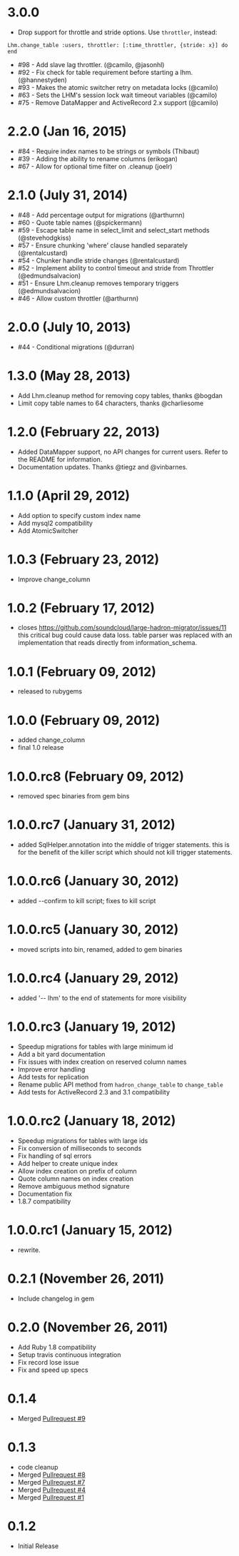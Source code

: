 # 3.0.0

* Drop support for throttle and stride options. Use `throttler`, instead:
```
Lhm.change_table :users, throttler: [:time_throttler, {stride: x}] do
end
```
* #98 - Add slave lag throttler. (@camilo, @jasonhl)
* #92 - Fix check for table requirement before starting a lhm.(@hannestyden)
* #93 - Makes the atomic switcher retry on metadata locks (@camilo)
* #63 - Sets the LHM's session lock wait timeout variables (@camilo)
* #75 - Remove DataMapper and ActiveRecord 2.x support (@camilo)

# 2.2.0 (Jan 16, 2015)

* #84 - Require index names to be strings or symbols (Thibaut)
* #39 - Adding the ability to rename columns (erikogan)
* #67 - Allow for optional time filter on .cleanup (joelr)

# 2.1.0 (July 31, 2014)

* #48 - Add percentage output for migrations (@arthurnn)
* #60 - Quote table names (@spickermann)
* #59 - Escape table name in select_limit and select_start methods (@stevehodgkiss)
* #57 - Ensure chunking 'where' clause handled separately (@rentalcustard)
* #54 - Chunker handle stride changes (@rentalcustard)
* #52 - Implement ability to control timeout and stride from Throttler (@edmundsalvacion)
* #51 - Ensure Lhm.cleanup removes temporary triggers (@edmundsalvacion)
* #46 - Allow custom throttler (@arthurnn)

# 2.0.0 (July 10, 2013)

* #44 - Conditional migrations (@durran)

# 1.3.0 (May 28, 2013)

* Add Lhm.cleanup method for removing copy tables, thanks @bogdan
* Limit copy table names to 64 characters, thanks @charliesome

# 1.2.0 (February 22, 2013)

* Added DataMapper support, no API changes for current users. Refer to the
  README for information.
* Documentation updates. Thanks @tiegz and @vinbarnes.

# 1.1.0 (April 29, 2012)

* Add option to specify custom index name
* Add mysql2 compatibility
* Add AtomicSwitcher

# 1.0.3 (February 23, 2012)

* Improve change_column

# 1.0.2 (February 17, 2012)

* closes https://github.com/soundcloud/large-hadron-migrator/issues/11
  this critical bug could cause data loss. table parser was replaced with
  an implementation that reads directly from information_schema.

# 1.0.1 (February 09, 2012)

* released to rubygems

# 1.0.0 (February 09, 2012)

* added change_column
* final 1.0 release

# 1.0.0.rc8 (February 09, 2012)

* removed spec binaries from gem bins

# 1.0.0.rc7 (January 31, 2012)

* added SqlHelper.annotation into the middle of trigger statements. this
  is for the benefit of the killer script which should not kill trigger
  statements.

# 1.0.0.rc6 (January 30, 2012)

* added --confirm to kill script; fixes to kill script

# 1.0.0.rc5 (January 30, 2012)

* moved scripts into bin, renamed, added to gem binaries

# 1.0.0.rc4 (January 29, 2012)

* added '-- lhm' to the end of statements for more visibility

# 1.0.0.rc3 (January 19, 2012)

* Speedup migrations for tables with large minimum id
* Add a bit yard documentation
* Fix issues with index creation on reserved column names
* Improve error handling
* Add tests for replication
* Rename public API method from `hadron_change_table` to `change_table`
* Add tests for ActiveRecord 2.3 and 3.1 compatibility

# 1.0.0.rc2 (January 18, 2012)

* Speedup migrations for tables with large ids
* Fix conversion of milliseconds to seconds
* Fix handling of sql errors
* Add helper to create unique index
* Allow index creation on prefix of column
* Quote column names on index creation
* Remove ambiguous method signature
* Documentation fix
* 1.8.7 compatibility

# 1.0.0.rc1 (January 15, 2012)

* rewrite.

# 0.2.1 (November 26, 2011)

* Include changelog in gem

# 0.2.0 (November 26, 2011)

* Add Ruby 1.8 compatibility
* Setup travis continuous integration
* Fix record lose issue
* Fix and speed up specs

# 0.1.4

* Merged [Pullrequest #9](https://github.com/soundcloud/large-hadron-migrator/pull/9)

# 0.1.3

* code cleanup
* Merged [Pullrequest #8](https://github.com/soundcloud/large-hadron-migrator/pull/8)
* Merged [Pullrequest #7](https://github.com/soundcloud/large-hadron-migrator/pull/7)
* Merged [Pullrequest #4](https://github.com/soundcloud/large-hadron-migrator/pull/4)
* Merged [Pullrequest #1](https://github.com/soundcloud/large-hadron-migrator/pull/1)

# 0.1.2

* Initial Release
